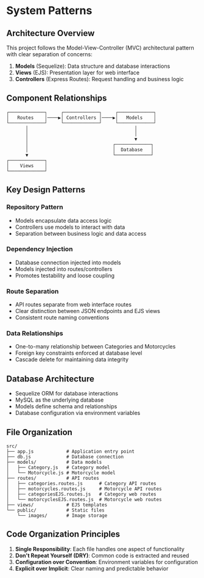 # System Patterns

## Architecture Overview
This project follows the Model-View-Controller (MVC) architectural pattern with clear separation of concerns:

1. **Models** (Sequelize): Data structure and database interactions
2. **Views** (EJS): Presentation layer for web interface
3. **Controllers** (Express Routes): Request handling and business logic

## Component Relationships
```
┌─────────────┐     ┌─────────────┐     ┌─────────────┐
│   Routes    │────▶│ Controllers │────▶│   Models    │
└─────────────┘     └─────────────┘     └─────────────┘
       │                                       │
       │                                       │
       │                                       ▼
       │                               ┌─────────────┐
       │                               │  Database   │
       ▼                               └─────────────┘
┌─────────────┐
│    Views    │
└─────────────┘
```

## Key Design Patterns

### Repository Pattern
- Models encapsulate data access logic
- Controllers use models to interact with data
- Separation between business logic and data access

### Dependency Injection
- Database connection injected into models
- Models injected into routes/controllers
- Promotes testability and loose coupling

### Route Separation
- API routes separate from web interface routes
- Clear distinction between JSON endpoints and EJS views
- Consistent route naming conventions

### Data Relationships
- One-to-many relationship between Categories and Motorcycles
- Foreign key constraints enforced at database level
- Cascade delete for maintaining data integrity

## Database Architecture
- Sequelize ORM for database interactions
- MySQL as the underlying database
- Models define schema and relationships
- Database configuration via environment variables

## File Organization
```
src/
├── app.js            # Application entry point
├── db.js             # Database connection
├── models/           # Data models
│   ├── Category.js   # Category model
│   └── Motorcycle.js # Motorcycle model
├── routes/           # API routes
│   ├── categories.routes.js      # Category API routes
│   ├── motorcycles.routes.js     # Motorcycle API routes 
│   ├── categoriesEJS.routes.js   # Category web routes
│   └── motorcyclesEJS.routes.js  # Motorcycle web routes
├── views/            # EJS templates
└── public/           # Static files
    └── images/       # Image storage
```

## Code Organization Principles
1. **Single Responsibility**: Each file handles one aspect of functionality
2. **Don't Repeat Yourself (DRY)**: Common code is extracted and reused
3. **Configuration over Convention**: Environment variables for configuration
4. **Explicit over Implicit**: Clear naming and predictable behavior 